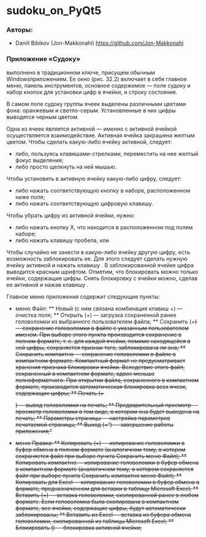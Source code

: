 # sudoku_on_PyQt5

### Авторы:
- Daniil Bibikov (Jon-Makkonahi) https://github.com/Jon-Makkonahi

### Приложение «Судоку» 
выполнено в традиционном ключе, присущем обычным Windowsприложениям. 
Ее окно (рис. 32.2) включает в себя главное меню, панель инструментов, 
основное содержимое — поле судоку и набор кнопок для установки цифр в ячейки, и строку состояния.

В самом поле судоку группы ячеек выделены различными цветами фона: оранжевым
и светло-серым. Установленные в них цифры выводятся черным цветом.

Одна из ячеек является активной — именно с активной ячейкой осуществляется взаимодействие. 
Активная ячейка закрашена желтым цветом.
Чтобы сделать какую-либо ячейку активной, следует:

 * либо, пользуясь клавишами-стрелками, переместить на нее желтый фокус выделения;
 * либо просто щелкнуть на ней мышью.

Чтобы установить в активную ячейку какую-либо цифру, следует:

 * либо нажать соответствующую кнопку в наборе, расположенном ниже поля;
 * либо нажать соответствующую цифровую клавишу.

Чтобы убрать цифру из активной ячейки, нужно:
 * либо нажать кнопку Х, что находится в расположенном под полем наборе;
 * либо нажать клавишу пробела, <Backspace> или <Del>

Чтобы случайно не занести в какую-либо ячейку другую цифру, есть возможность заблокировать ее. 
Для этого следует сделать нужную ячейку активной и нажать клавишу <F2>.
В заблокированной ячейке цифра выводится красным шрифтом.
Отметим, что блокировать можно только ячейки, содержащие цифры.
Снять блокировку с ячейки можно, сделав ее активной и нажав клавишу <F4>. 
  
Главное меню приложения содержит следующие пункты:
* меню Файл:
** Новый (с ним связана комбинация клавиш <Ctrl>+<N>) — очистка поля;
** Открыть (<Ctrl>+<O>) — загрузка сохраненной ранее головоломки из выбранного
пользователем файла;
** Сохранить (<Ctrl>+<S>) — сохранение головоломки в файле с указанным пользователем именем.
При выборе этого пункта производится сохранение в полном формате, т. е. для каждой ячейки, помимо находящейся в ней цифры, сохраняется признак того, заблокирована ли она;
** Сохранить компактно — сохранение головоломки в файле в компактном формате.
Компактный формат не предусматривает хранения признака блокировки ячейки.
Вследствие этого файл, сохраненный в компактном формате, вдвое меньше полноформатного.
При открытии файла, сохраненного в компактном формате, производится автоматическая блокировка всех ячеек, содержащих цифры;
** Печать (<Ctrl>+<P>) — вывод головоломки на печать;
** Предварительный просмотр — просмотр головоломки в том виде, в котором она
будет выведена на печать;
** Параметры страницы — настройка параметров печатаемой страницы;
** Выход (<Ctrl>+<Q>) — завершение работы приложения;
* меню Правка:
** Копировать (<Ctrl>+<C>) — копирование головоломки в буфер обмена в полном
формате (аналогичном тому, в котором сохраняется файл при выборе пункта Сохранить меню Файл);
** Копировать компактно — копирование головоломки в буфер обмена в компактном
формате (аналогичном тому, в котором сохраняется файл при выборе пункта Сохранить компактно меню Файл);
** Копировать для Excel — копирование головоломки в буфер обмена в формате,
предназначенном для вставки в таблицу Microsoft Excel;
** Вставить (<Ctrl>+<V>) — вставка головоломки, скопированной ранее в любом формате.
Если головоломка была скопирована в компактном формате, все ячейки, содержащие
цифры, будут автоматически заблокированы;
** Вставить из Excel — вставка из буфера обмена головоломки, скопированной из таблицы Microsoft Excel;
** Блокировать (<F2>) — блокировка активной ячейки;
